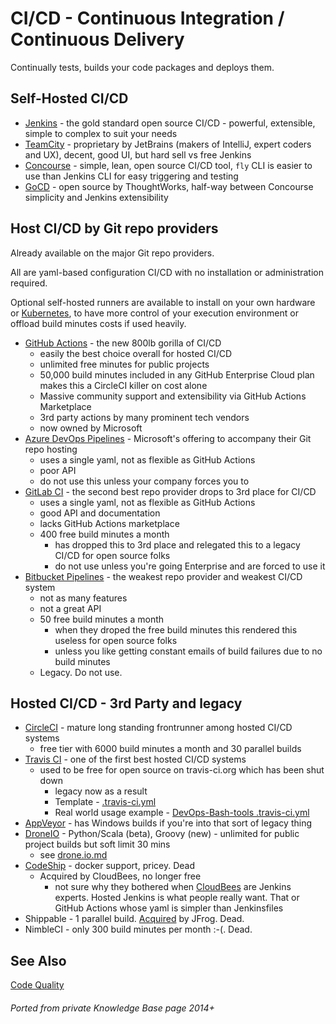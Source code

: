 # CI/CD - Continuous Integration / Continuous Delivery

Continually tests, builds your code packages and deploys them.

## Self-Hosted CI/CD

- [Jenkins](https://www.jenkins.io/) - the gold standard open source CI/CD - powerful, extensible, simple to complex to suit your needs
- [TeamCity](https://www.jetbrains.com/teamcity/) - proprietary by JetBrains (makers of IntelliJ, expert coders and UX), decent, good UI, but hard sell vs free Jenkins
- [Concourse](https://concourse-ci.org/) - simple, lean, open source CI/CD tool, `fly` CLI is easier to use than Jenkins CLI for easy triggering and testing
- [GoCD](https://www.gocd.org/index.html) - open source by ThoughtWorks, half-way between Concourse simplicity and Jenkins extensibility

## Host CI/CD by Git repo providers

Already available on the major Git repo providers.

All are yaml-based configuration CI/CD with no installation or administration required.

Optional self-hosted runners are available to install on your own hardware or [Kubernetes](kubernetes.md),
to have more control of your execution environment or offload build minutes costs if used heavily.

- [GitHub Actions](https://github.com/features/actions) - the new 800lb gorilla of CI/CD
  - easily the best choice overall for hosted CI/CD
  - unlimited free minutes for public projects
  - 50,000 build minutes included in any GitHub Enterprise Cloud plan makes this a CircleCI killer on cost alone
  - Massive community support and extensibility via GitHub Actions Marketplace
  - 3rd party actions by many prominent tech vendors
  - now owned by Microsoft
- [Azure DevOps Pipelines](https://azure.microsoft.com/en-gb/products/devops/pipelines) - Microsoft's offering to accompany their Git repo hosting
  - uses a single yaml, not as flexible as GitHub Actions
  - poor API
  - do not use this unless your company forces you to
- [GitLab CI](https://docs.gitlab.com/ee/ci/) - the second best repo provider drops to 3rd place for CI/CD
  - uses a single yaml, not as flexible as GitHub Actions
  - good API and documentation
  - lacks GitHub Actions marketplace
  - 400 free build minutes a month
    - has dropped this to 3rd place and relegated this to a legacy CI/CD for open source folks
    - do not use unless you're going Enterprise and are forced to use it
- [Bitbucket Pipelines](https://bitbucket.org/product/features/pipelines) -
the weakest repo provider and weakest CI/CD system
  - not as many features
  - not a great API
  - 50 free build minutes a month
    - when they droped the free build minutes this rendered this useless for open source folks
    - unless you like getting constant emails of build failures due to no build minutes
  - Legacy. Do not use.

## Hosted CI/CD - 3rd Party and legacy

- [CircleCI](https://circleci.com/) - mature long standing frontrunner among hosted CI/CD systems
  - free tier with 6000 build minutes a month and 30 parallel builds
- [Travis CI](https://www.travis-ci.com/) - one of the first best hosted CI/CD systems
  - used to be free for open source on travis-ci.org which has been shut down
    - legacy now as a result
    - Template - [.travis-ci.yml](https://github.com/HariSekhon/Templates/blob/master/.travis.yml)
    - Real world usage example -
[DevOps-Bash-tools .travis-ci.yml](https://github.com/HariSekhon/DevOps-Bash-tools/blob/master/travis/.travis.yml)
- [AppVeyor](https://www.appveyor.com/) - has Windows builds if you're into that sort of legacy thing
- [DroneIO](https://www.drone.io/) - Python/Scala (beta), Groovy (new) - unlimited for public project builds but soft limit 30 mins
  - see [drone.io.md](drone.io.md)
- [CodeShip](https://www.cloudbees.com/products/codeship) - docker support, pricey. Dead
  - Acquired by CloudBees, no longer free
    - not sure why they bothered when [CloudBees](jenkins.md#cloudbees) are Jenkins experts. Hosted Jenkins is what people really want. That or GitHub Actions whose yaml is simpler than Jenkinsfiles
- Shippable - 1 parallel build. [Acquired](https://jfrog.com/blog/weve-acquired-shippable-to-complete-devops-pipeline-automation-from-code-to-production/) by JFrog. Dead.
- NimbleCI - only 300 build minutes per month :-(. Dead.

## See Also

[Code Quality](codequality.md)

###### Ported from private Knowledge Base page 2014+

